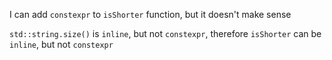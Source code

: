 I can add `constexpr` to `isShorter` function, but it doesn't make sense

`std::string.size()` is `inline`, but not `constexpr`, therefore `isShorter`
can be `inline`, but not `constexpr`

